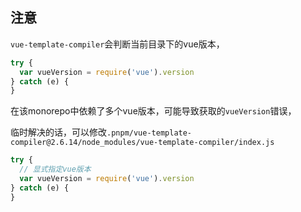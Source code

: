 ## 注意

`vue-template-compiler`会判断当前目录下的vue版本，

```js
try {
  var vueVersion = require('vue').version
} catch (e) {
}
```

在该monorepo中依赖了多个vue版本，可能导致获取的`vueVersion`错误，

临时解决的话，可以修改`.pnpm/vue-template-compiler@2.6.14/node_modules/vue-template-compiler/index.js`

```js
try {
  // 显式指定vue版本
  var vueVersion = require('vue').version
} catch (e) {
}
```
